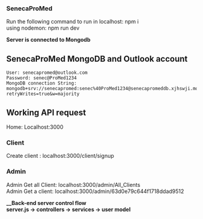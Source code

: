 ### SenecaProMed
Run the following command to run in localhost: npm i <br>
using nodemon: npm run dev <br>

__Server is connected to Mongodb__

## SenecaProMed MongoDB and Outlook account

    User: senecapromed@outlook.com 
    Password: senec@ProMed1234 
    MongoDB connection String: mongodb+srv://senecapromed:senec%40ProMed1234@senecapromeddb.xjhswji.mongodb.net/UsersDB?retryWrites=true&w=majority
    

## Working API request
Home: Localhost:3000

### Client
Create client  : localhost:3000/client/signup <br>

### Admin
Admin Get all Client: localhost:3000/admin/All_Clients  <br>
Admin Get a client: localhost:3000/admin/63d0e79c644f1718ddad9512 <br>

**__Back-end server control flow<br>
server.js   -> controllers -> services -> user model<br>**




    
    
